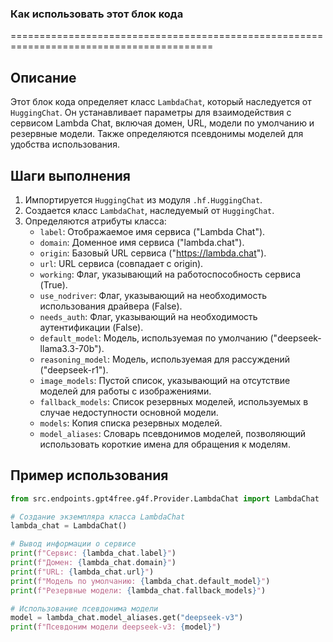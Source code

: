 ### Как использовать этот блок кода
=========================================================================================

Описание
-------------------------
Этот блок кода определяет класс `LambdaChat`, который наследуется от `HuggingChat`. Он устанавливает параметры для взаимодействия с сервисом Lambda Chat, включая домен, URL, модели по умолчанию и резервные модели. Также определяются псевдонимы моделей для удобства использования.

Шаги выполнения
-------------------------
1. Импортируется `HuggingChat` из модуля `.hf.HuggingChat`.
2. Создается класс `LambdaChat`, наследуемый от `HuggingChat`.
3. Определяются атрибуты класса:
    - `label`: Отображаемое имя сервиса ("Lambda Chat").
    - `domain`: Доменное имя сервиса ("lambda.chat").
    - `origin`: Базовый URL сервиса ("https://lambda.chat").
    - `url`: URL сервиса (совпадает с origin).
    - `working`: Флаг, указывающий на работоспособность сервиса (True).
    - `use_nodriver`: Флаг, указывающий на необходимость использования драйвера (False).
    - `needs_auth`: Флаг, указывающий на необходимость аутентификации (False).
    - `default_model`: Модель, используемая по умолчанию ("deepseek-llama3.3-70b").
    - `reasoning_model`: Модель, используемая для рассуждений ("deepseek-r1").
    - `image_models`: Пустой список, указывающий на отсутствие моделей для работы с изображениями.
    - `fallback_models`: Список резервных моделей, используемых в случае недоступности основной модели.
    - `models`: Копия списка резервных моделей.
    - `model_aliases`: Словарь псевдонимов моделей, позволяющий использовать короткие имена для обращения к моделям.

Пример использования
-------------------------

```python
from src.endpoints.gpt4free.g4f.Provider.LambdaChat import LambdaChat

# Создание экземпляра класса LambdaChat
lambda_chat = LambdaChat()

# Вывод информации о сервисе
print(f"Сервис: {lambda_chat.label}")
print(f"Домен: {lambda_chat.domain}")
print(f"URL: {lambda_chat.url}")
print(f"Модель по умолчанию: {lambda_chat.default_model}")
print(f"Резервные модели: {lambda_chat.fallback_models}")

# Использование псевдонима модели
model = lambda_chat.model_aliases.get("deepseek-v3")
print(f"Псевдоним модели deepseek-v3: {model}")